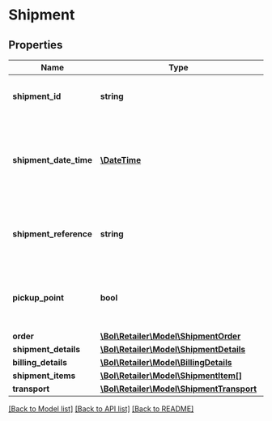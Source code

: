 # Shipment

## Properties
Name | Type | Description | Notes
------------ | ------------- | ------------- | -------------
**shipment_id** | **string** | A unique identifier for this shipment. | [optional] 
**shipment_date_time** | [**\DateTime**](\DateTime.md) | The date and time in ISO 8601 format when the order item was shipped. | [optional] 
**shipment_reference** | **string** | Reference supplied by the user when this item was shipped. | [optional] 
**pickup_point** | **bool** | Indicates whether this order is shipped to a Pick Up Point. | [optional] 
**order** | [**\Bol\Retailer\Model\ShipmentOrder**](ShipmentOrder.md) |  | 
**shipment_details** | [**\Bol\Retailer\Model\ShipmentDetails**](ShipmentDetails.md) |  | [optional] 
**billing_details** | [**\Bol\Retailer\Model\BillingDetails**](BillingDetails.md) |  | [optional] 
**shipment_items** | [**\Bol\Retailer\Model\ShipmentItem[]**](ShipmentItem.md) |  | 
**transport** | [**\Bol\Retailer\Model\ShipmentTransport**](ShipmentTransport.md) |  | [optional] 

[[Back to Model list]](../README.md#documentation-for-models) [[Back to API list]](../README.md#documentation-for-api-endpoints) [[Back to README]](../README.md)


